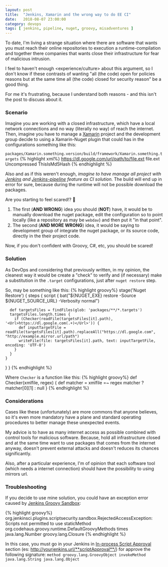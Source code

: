 ```yaml
---
layout: post
title:  "Jenkins, Xamarin and the wrong way to do EE CI"
date:   2018-08-07 23:00:00
category: devops
tags: [ jenkins, pipeline, nuget, groovy, misadventures ]
---
```


To date, I'm living a strange situation where there are software that wants you must reach their online repositories to execution a runtime-compilation and together there companies that wants close their infrastructure for fear of malicious intrusion.

I feel to haven't enough <experience/culture> about this argument, so I don't know if these contrasts of wanting "all (the code) open for policies reasons but at the same time all (the code) closed for security reason" be a good thing.

For me it's frustrating, because I understand both reasons - and this isn't the post to discuss about it.

### Scenario

Imagine you are working with a closed infrastructure, which have a local network connections and no way (literally no way) of reach the internet.
Then, imagine you have to manage a [Xamarin][xamarin] project and the development group decide to using a Xamarin-Nuget plugin that could has in the configurations something like this:

`packages/Xamarin.something.version/build/framework/Xamarin.something.targets`
{% highlight xml%}
<ItemGroup>
    <XamarinOtherComponent Include="$(_xxxx_componentfile)">
        <!-- OH, look here -->
        <Url>https://dl.google.com/url/path/to/file.ext</Url>
        <!-- OH, look here -->
        <ToFile>file.ext</ToFile>
        <Kind>Uncompressed</Kind>
        <Md5>ThisIsMd5Hash</Md5>
    </XamarinOtherComponent>
</ItemGroup>
{% endhighlight %}

Also and as if this weren't enough, *imagine to have manage all project with [Jenkins][jenkins] and [Jenkins-pipeline][groovy-pipeline] feature as CI solution.*
The build will end up in error for sure, because during the runtime will not be possible download the packages.

Are you starting to feel scared!? 👻

 1. The first (**AND WRONG**) idea you should (**NOT**) have, it would be to manually download the nuget package, edit the configuration so to point locally (like a repository as may be `webdav`) and then put it "in that point".
 2. The second (**AND MORE WRONG**) idea, it would be saying to development group of integrate the nuget package, or its source code, directly in the their project code.

Now, if you don't confident with Groovy, C#, etc, you should be scared!

### Solution

As DevOps and considering that previously written,
in my opinion, the cleanest way it would be create a "check" to verify and (if necessary) make a substitution in the `.target` configurations, just after `nuget restore` step.

So, may be something like this:
{% highlight groovy%}
stage('Nuget Restore') {
  steps {
    script {
      bat("${NUGET_EXE} restore -Source ${NUGET_SOURCE_URL} -Verbosity normal")

      def targetsFiles = findFiles(glob: 'packages/**/*.targets')
      targetsFiles.length.times {
        if (Checker(readFile(targetsFiles[it].path), '<Url>https://dl.google.com(.+)</Url>')) {
          def inputTargetFile = readFile(targetsFiles[it].path).replaceAll("https://dl.google.com", "http://example.mirror.url/path")
          writeFile(file: targetsFiles[it].path, text: inputTargetFile, encoding: 'UTF-8')
        }
      }
    }
  }
}
{% endhighlight %}

Where `Checker` is a function like this:
{% highlight groovy%}
def Checker(xmlfile, regex) {
    def matcher = xmlfile =~ regex
    matcher ? matcher[0][1] : null
}
{% endhighlight %}

### Considerations

Cases like these (unfortunately) are more commons that anyone believes, so it's even more mandatory have a plane and standard operating procedures to better manage these unexpected events.

My advice is to have as many internet access as possible combined with control tools for malicious software.
Because, hold all infrastructure closed and at the same time want to use packages that comes from the internet anyway, doesn't prevent external attacks and doesn't reduces its chances significantly.

Also, after a particular experience, I'm of opinion that each software tool (which needs a internet connection) should have the possibility to using mirrors url.

### Troubleshooting

If you decide to use mine solution, you could have an exception error caused by [Jenkins Groovy Sandbox][Script+Security+Plugin]:

{% highlight groovy%}
org.jenkinsci.plugins.scriptsecurity.sandbox.RejectedAccessException: Scripts not permitted to use staticMethod org.codehaus.groovy.runtime.DefaultGroovyMethods times java.lang.Number groovy.lang.Closure
{% endhighlight %}

In this case, you must go in your Jenkins in [In-process Script Approval][In-process_Script_Approval] section (es: http://yourjenkins.url/**scriptApproval**/) for approve the following signature:
`method groovy.lang.GroovyObject invokeMethod java.lang.String java.lang.Object`


[jenkins]: https://jenkins.io/
[groovy-pipeline]: https://jenkins.io/doc/book/pipeline/
[xamarin]: https://visualstudio.microsoft.com/xamarin/
[Script+Security+Plugin]: https://wiki.jenkins.io/display/JENKINS/Script+Security+Plugin
[In-process_Script_Approval]: https://jenkins.io/doc/book/managing/script-approval
